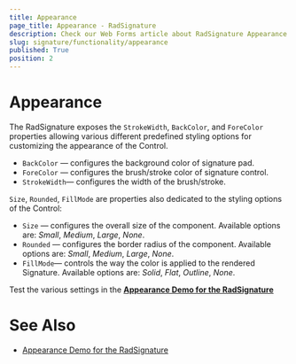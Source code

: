```yaml
---
title: Appearance
page_title: Appearance - RadSignature
description: Check our Web Forms article about RadSignature Appearance.
slug: signature/functionality/appearance
published: True
position: 2
---
```


# Appearance

The RadSignature exposes the  `StrokeWidth`, `BackColor`, and `ForeColor` properties allowing various different predefined styling options for customizing the appearance of the Control.

 - `BackColor` — configures the background color of signature pad.
 - `ForeColor` — configures the brush/stroke color of signature control.
 - `StrokeWidth`— configures the width of the brush/stroke.

`Size`, `Rounded`, `FillMode` are properties also dedicated to the styling options of the Control:

 - `Size` — configures the overall size of the component. Available options are: *Small*, *Medium*, *Large*, *None*.
 - `Rounded` — configures the border radius of the component. Available options are: *Small*, *Medium*, *Large*, *None*.
 - `FillMode`— controls the way the color is applied to the rendered Signature. Available options are: *Solid*, *Flat*, *Outline*, *None*.
 

Test the various settings in the **[Appearance Demo for the RadSignature](https://demos.telerik.com/aspnet-ajax/signature/appearance/defaultcs.aspx)**

# See Also

 * [Appearance Demo for the RadSignature](https://demos.telerik.com/aspnet-ajax/signature/appearance/defaultcs.aspx)

